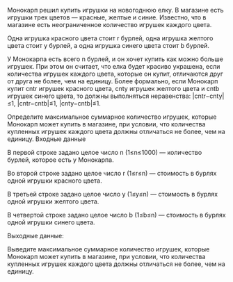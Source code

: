 Монокарп решил купить игрушки на новогоднюю елку. В магазине есть игрушки трех цветов — красные, желтые и синие. Известно, что в магазине есть неограниченное количество игрушек каждого цвета.

Одна игрушка красного цвета стоит r бурлей, одна игрушка желтого цвета стоит y бурлей, а одна игрушка синего цвета стоит b бурлей.

У Монокарпа есть всего n бурлей, и он хочет купить как можно больше игрушек. При этом он считает, что елка будет красиво украшена, если количества игрушек каждого цвета, которые он купит, отличаются друг от друга не более, чем на единицу. Более формально, если Монокарп купит cntr игрушек красного цвета, cnty игрушек желтого цвета и cntb игрушек синего цвета, то должны выполняться неравенства: |cntr−cnty|≤1, |cntr−cntb|≤1, |cnty−cntb|≤1.

Определите максимальное суммарное количество игрушек, которые Монокарп может купить в магазине, при условии, что количества купленных игрушек каждого цвета должны отличаться не более, чем на единицу.
Входные данные

В первой строке задано целое число n
(1≤n≤1000) — количество бурлей, которое есть у Монокарпа.

Во второй строке задано целое число r
(1≤r≤n) — стоимость в бурлях одной игрушки красного цвета.

В третьей строке задано целое число y
(1≤y≤n) — стоимость в бурлях одной игрушки желтого цвета.

В четвертой строке задано целое число b
(1≤b≤n) — стоимость в бурлях одной игрушки синего цвета.

Выходные данные:

Выведите максимальное суммарное количество игрушек, которые Монокарп может купить в магазине, при условии, что количества купленных игрушек каждого цвета должны отличаться не более, чем на единицу.
